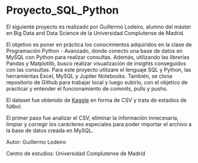 # Proyecto_SQL_Python

El siguiente proyecto es realizado por Guillermo Lodeiro, alumno del máster en Big Data and Data Science de la Universidad Complutense de Madrid. 

El objetivo es poner en práctica los conocimientos adquiridos en la clase de Programación Python - Avanzado, donde conecto una base de datos en MySQL con Python para realizar consultas. Además, utilizando las librerías Pandas y Matplotlib, busco realizar visualización de insights conseguidos con las consultas. Para este proyecto utilizare el lenguaje SQL y Python, las herramientas Excel, MySQL y Jupiter Notebooks. También, se clona repositorio de Github para trabajar local y luego subirlo, con el objetico de practicar y entender el funcionamiento de  commits, pulls y pushs.

El dataset fue obtenido de [Kaggle](https://www.kaggle.com/datasets/imtkaggleteam/football-stadiums) en forma de CSV y trata de estadios de fútbol. 

El primer paso fue analizar el CSV, eliminar la información innecesaria, limpiar y corregir los carácteres especiales para poder importar el archivo a la base de datos creada en MySQL. 

Autor: Guillermo Lodeiro

Centro de estudios: Universidad Complutense de Madrid

